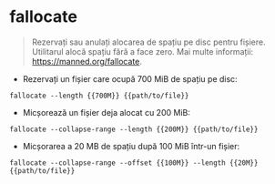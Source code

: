 # fallocate

> Rezervați sau anulați alocarea de spațiu pe disc pentru fișiere.
> Utilitarul alocă spațiu fără a face zero.
> Mai multe informații: <https://manned.org/fallocate>.

- Rezervați un fișier care ocupă 700 MiB de spațiu pe disc:

`fallocate --length {{700M}} {{path/to/file}}`

- Micșorează un fișier deja alocat cu 200 MiB:

`fallocate --collapse-range --length {{200M}} {{path/to/file}}`

- Micșorarea a 20 MB de spațiu după 100 MiB într-un fișier:

`fallocate --collapse-range --offset {{100M}} --length {{20M}} {{path/to/file}}`
